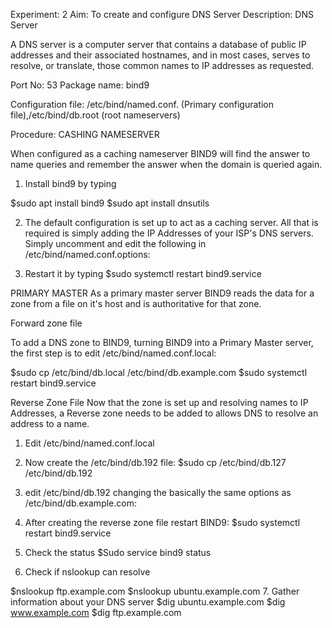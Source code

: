Experiment: 2
Aim: To create and configure DNS Server
Description:
DNS Server

A DNS server is a computer server that contains a database of public IP addresses and their associated hostnames, and in most cases, serves to resolve, or translate, those common names to IP addresses as requested.

Port No: 53
Package name: bind9

Configuration file: /etc/bind/named.conf. (Primary configuration file),/etc/bind/db.root (root nameservers)

Procedure:
CASHING NAMESERVER

When configured as a caching nameserver BIND9 will find the answer to name queries and
remember the answer when the domain is queried again.

1.	Install bind9 by typing

$sudo apt install bind9
$sudo apt install dnsutils

2.	The default configuration is set up to act as a caching server. All that is required is simply
adding the IP Addresses of your ISP's DNS servers. Simply uncomment and edit the following in /etc/bind/named.conf.options:

3.	Restart it by typing
$sudo systemctl restart bind9.service
 
PRIMARY MASTER
As a primary master server BIND9 reads the data for a zone from a file on it's host and is authoritative for that zone.

Forward zone file

To add a DNS zone to BIND9, turning BIND9 into a Primary Master server, the first step is to edit /etc/bind/named.conf.local:

$sudo cp /etc/bind/db.local /etc/bind/db.example.com
$sudo systemctl restart bind9.service

Reverse Zone File
Now that the zone is set up and resolving names to IP Addresses, a Reverse zone
needs to be added to allows DNS to resolve an address to a name.
1.	Edit /etc/bind/named.conf.local
2.	Now create the /etc/bind/db.192 file:
$sudo cp /etc/bind/db.127 /etc/bind/db.192

3.	edit /etc/bind/db.192 changing the basically the same options as
/etc/bind/db.example.com:

4.	After creating the reverse zone file restart BIND9:
$sudo systemctl restart bind9.service
5.	Check the status
$Sudo service bind9 status
6.	Check if nslookup can resolve

$nslookup ftp.example.com
$nslookup ubuntu.example.com
7.	Gather information about your DNS server
$dig ubuntu.example.com
$dig www.example.com
$dig ftp.example.com
